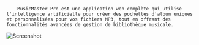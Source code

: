         MusicMaster Pro est une application web complète qui utilise l'intelligence artificielle pour créer des pochettes d'album uniques et personnalisées pour vos fichiers MP3, tout en offrant des fonctionnalités avancées de gestion de bibliothèque musicale.
![Screenshot]([chemin/vers/image.png]([https://github.com/Hylst/music_data_manager/)name_cover_mp3_ai,deal_schreenshot.png](https://github.com/Hylst/music_data_manager/blob/master/name_cover_mp3_ai%2Cdeal_schreenshot.png))
